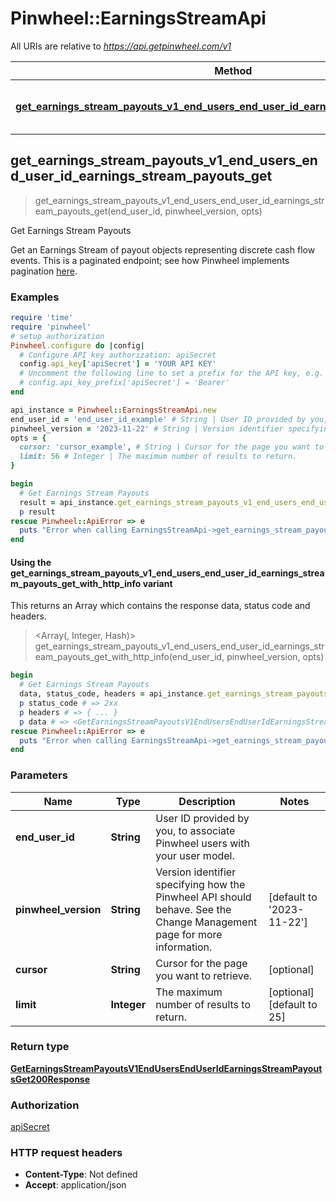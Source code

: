 # Pinwheel::EarningsStreamApi

All URIs are relative to *https://api.getpinwheel.com/v1*

| Method | HTTP request | Description |
| ------ | ------------ | ----------- |
| [**get_earnings_stream_payouts_v1_end_users_end_user_id_earnings_stream_payouts_get**](EarningsStreamApi.md#get_earnings_stream_payouts_v1_end_users_end_user_id_earnings_stream_payouts_get) | **GET** /end_users/{end_user_id}/earnings_stream/payouts | Get Earnings Stream Payouts |


## get_earnings_stream_payouts_v1_end_users_end_user_id_earnings_stream_payouts_get

> <GetEarningsStreamPayoutsV1EndUsersEndUserIdEarningsStreamPayoutsGet200Response> get_earnings_stream_payouts_v1_end_users_end_user_id_earnings_stream_payouts_get(end_user_id, pinwheel_version, opts)

Get Earnings Stream Payouts

Get an Earnings Stream of payout objects representing discrete cash flow events. This is a paginated endpoint; see how Pinwheel implements pagination <a href='https://docs.pinwheelapi.com/docs/pagination-1' target='_blank'>here</a>.

### Examples

```ruby
require 'time'
require 'pinwheel'
# setup authorization
Pinwheel.configure do |config|
  # Configure API key authorization: apiSecret
  config.api_key['apiSecret'] = 'YOUR API KEY'
  # Uncomment the following line to set a prefix for the API key, e.g. 'Bearer' (defaults to nil)
  # config.api_key_prefix['apiSecret'] = 'Bearer'
end

api_instance = Pinwheel::EarningsStreamApi.new
end_user_id = 'end_user_id_example' # String | User ID provided by you, to associate Pinwheel users with your user model.
pinwheel_version = '2023-11-22' # String | Version identifier specifying how the Pinwheel API should behave. See the Change Management page for more information.
opts = {
  cursor: 'cursor_example', # String | Cursor for the page you want to retrieve.
  limit: 56 # Integer | The maximum number of results to return.
}

begin
  # Get Earnings Stream Payouts
  result = api_instance.get_earnings_stream_payouts_v1_end_users_end_user_id_earnings_stream_payouts_get(end_user_id, pinwheel_version, opts)
  p result
rescue Pinwheel::ApiError => e
  puts "Error when calling EarningsStreamApi->get_earnings_stream_payouts_v1_end_users_end_user_id_earnings_stream_payouts_get: #{e}"
end
```

#### Using the get_earnings_stream_payouts_v1_end_users_end_user_id_earnings_stream_payouts_get_with_http_info variant

This returns an Array which contains the response data, status code and headers.

> <Array(<GetEarningsStreamPayoutsV1EndUsersEndUserIdEarningsStreamPayoutsGet200Response>, Integer, Hash)> get_earnings_stream_payouts_v1_end_users_end_user_id_earnings_stream_payouts_get_with_http_info(end_user_id, pinwheel_version, opts)

```ruby
begin
  # Get Earnings Stream Payouts
  data, status_code, headers = api_instance.get_earnings_stream_payouts_v1_end_users_end_user_id_earnings_stream_payouts_get_with_http_info(end_user_id, pinwheel_version, opts)
  p status_code # => 2xx
  p headers # => { ... }
  p data # => <GetEarningsStreamPayoutsV1EndUsersEndUserIdEarningsStreamPayoutsGet200Response>
rescue Pinwheel::ApiError => e
  puts "Error when calling EarningsStreamApi->get_earnings_stream_payouts_v1_end_users_end_user_id_earnings_stream_payouts_get_with_http_info: #{e}"
end
```

### Parameters

| Name | Type | Description | Notes |
| ---- | ---- | ----------- | ----- |
| **end_user_id** | **String** | User ID provided by you, to associate Pinwheel users with your user model. |  |
| **pinwheel_version** | **String** | Version identifier specifying how the Pinwheel API should behave. See the Change Management page for more information. | [default to &#39;2023-11-22&#39;] |
| **cursor** | **String** | Cursor for the page you want to retrieve. | [optional] |
| **limit** | **Integer** | The maximum number of results to return. | [optional][default to 25] |

### Return type

[**GetEarningsStreamPayoutsV1EndUsersEndUserIdEarningsStreamPayoutsGet200Response**](GetEarningsStreamPayoutsV1EndUsersEndUserIdEarningsStreamPayoutsGet200Response.md)

### Authorization

[apiSecret](../README.md#apiSecret)

### HTTP request headers

- **Content-Type**: Not defined
- **Accept**: application/json

